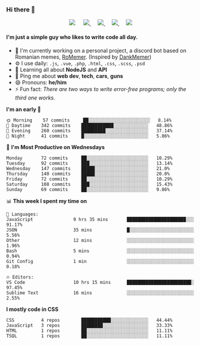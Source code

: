 ### Hi there 👋

<p align="center">
    <a href="https://pufler.dev/git-badges/" target="_blank"><img src="https://badges.pufler.dev/visits/LeonardSSH/LeonardSSH?style=flat-square&color=6875f5&logo=github"></a>
    &emsp;
    <a href="https://twitter.com/leonardssh_22" target="_blank">
        <img src="https://img.shields.io/twitter/follow/leonardssh_22?color=1DA1F2&label=%40leonardssh_22&logo=twitter&style=flat-square">     
    </a> 
    &emsp;
    <a href="javascript:void(0)" target="_blank">
        <img src="https://img.shields.io/badge/Leonard-6666-738ADB?label=Leonard&style=flat-square&logo=discord">     
    </a> 
     &emsp;
    <a href="https://www.instagram.com/leonardssh22/" target="_blank">
        <img src="https://img.shields.io/badge/leonardssh22-follow-ff3d55?label=@leonardssh22&style=flat-square&logo=instagram">     
    </a> 
     &emsp;
    <a href="mailto:contact@leonard.pw" target="_blank">
        <img src="https://img.shields.io/badge/contact@leonard.pw-contact-D44638?label=contact@leonard.pw&style=flat-square&logo=gmail">     
    </a> 
</p>

#### I'm just a simple guy who likes to write code all day.

- 🏢 I'm currently working on a personal project, a discord bot based on Romanian memes, [RoMemer](https://github.com/RoMemer). (Inspired by [DankMemer](https://github.com/DankMemer))
- ⚙️ I use daily: `.js`, `.vue`, `.php`, `.html`, `.css`, `.scss`, `.psd`
- 🌱 Learning all about **NodeJS** and **API**
- 💬 Ping me about **web dev**, **tech**, **cars**, **guns**
- 😄 Pronouns: **he/him**
- ⚡️ Fun fact: *There are two ways to write error-free programs; only the third one works.*

<!--START_SECTION:waka-->
**I'm an early 🐤** 

```text
🌞 Morning    57 commits     ██░░░░░░░░░░░░░░░░░░░░░░░   8.14% 
🌆 Daytime    342 commits    ████████████░░░░░░░░░░░░░   48.86% 
🌃 Evening    260 commits    █████████░░░░░░░░░░░░░░░░   37.14% 
🌙 Night      41 commits     █░░░░░░░░░░░░░░░░░░░░░░░░   5.86%

```
📅 **I'm Most Productive on Wednesdays** 

```text
Monday       72 commits     ██░░░░░░░░░░░░░░░░░░░░░░░   10.29% 
Tuesday      92 commits     ███░░░░░░░░░░░░░░░░░░░░░░   13.14% 
Wednesday    147 commits    █████░░░░░░░░░░░░░░░░░░░░   21.0% 
Thursday     140 commits    █████░░░░░░░░░░░░░░░░░░░░   20.0% 
Friday       72 commits     ██░░░░░░░░░░░░░░░░░░░░░░░   10.29% 
Saturday     108 commits    ███░░░░░░░░░░░░░░░░░░░░░░   15.43% 
Sunday       69 commits     ██░░░░░░░░░░░░░░░░░░░░░░░   9.86%

```


📊 **This week I spent my time on** 

```text
💬 Languages: 
JavaScript               9 hrs 35 mins       ██████████████████████░░░   91.17% 
JSON                     35 mins             █░░░░░░░░░░░░░░░░░░░░░░░░   5.56% 
Other                    12 mins             ░░░░░░░░░░░░░░░░░░░░░░░░░   1.96% 
Bash                     5 mins              ░░░░░░░░░░░░░░░░░░░░░░░░░   0.94% 
Git Config               1 min               ░░░░░░░░░░░░░░░░░░░░░░░░░   0.18%

🔥 Editors: 
VS Code                  10 hrs 15 mins      ████████████████████████░   97.45% 
Sublime Text             16 mins             ░░░░░░░░░░░░░░░░░░░░░░░░░   2.55%

```

**I mostly code in CSS** 

```text
CSS          4 repos        ███████████░░░░░░░░░░░░░░   44.44% 
JavaScript   3 repos        ████████░░░░░░░░░░░░░░░░░   33.33% 
HTML         1 repos        ██░░░░░░░░░░░░░░░░░░░░░░░   11.11% 
TSQL         1 repos        ██░░░░░░░░░░░░░░░░░░░░░░░   11.11%

```



<!--END_SECTION:waka-->
